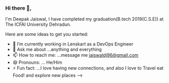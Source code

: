 ### Hi there 👋,
I'm Deepak Jaiswal, I have completed my graduation(B.tech 2019(C.S.E)) at The ICFAI University Dehradun. 




Here are some ideas to get you started:

- 🔭 I’m currently working in Lenskart as a DevOps Engineer
- 💬 Ask me about ...anything and everything
- 📫 How to reach me: ...message me jaiswaldj96@gmail.com
- 😄 Pronouns: ... He/Him
- ⚡ Fun fact: ...I love having new connections, and also I love to Travel eat Food! and explore new places
-->
